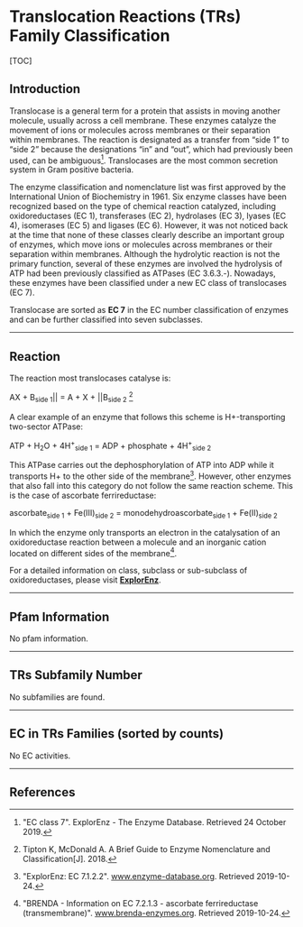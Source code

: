 # Translocation Reactions (TRs) Family Classification

[TOC]


## Introduction

Translocase is a general term for a protein that assists in moving another molecule, usually across a cell membrane. These enzymes catalyze the movement of ions or molecules across membranes or their separation within membranes. The reaction is designated as a transfer from “side 1” to “side 2” because the designations “in” and “out”, which had previously been used, can be ambiguous[^1]. Translocases are the most common secretion system in Gram positive bacteria.

The enzyme classification and nomenclature list was first approved by the International Union of Biochemistry in 1961. Six enzyme classes have been recognized based on the type of chemical reaction catalyzed, including oxidoreductases (EC 1), transferases (EC 2), hydrolases (EC 3), lyases (EC 4), isomerases (EC 5) and ligases (EC 6). However, it was not noticed back at the time that none of these classes clearly describe an important group of enzymes, which move ions or molecules across membranes or their separation within membranes. Although the hydrolytic reaction is not the primary function, several of these enzymes are involved the hydrolysis of ATP had been previously classified as ATPases (EC 3.6.3.-). Nowadays, these enzymes have been classified under a new EC class of translocases (EC 7).

Translocase are sorted as **EC 7** in the EC number classification of enzymes and can be further classified into seven subclasses.

---

## Reaction

The reaction most translocases catalyse is:

AX + B<sub>side 1</sub>|| = A + X + ||B<sub>side 2</sub> [^2]

A clear example of an enzyme that follows this scheme is H+-transporting two-sector ATPase:

ATP + H<sub>2</sub>O + 4H<sup>+</sup><sub>side 1</sub> = ADP + phosphate + 4H<sup>+</sup><sub>side 2</sub>

This ATPase carries out the dephosphorylation of ATP into ADP while it transports H+ to the other side of the membrane[^3]. However, other enzymes that also fall into this category do not follow the same reaction scheme. This is the case of ascorbate ferrireductase:

ascorbate<sub>side 1</sub>	+ Fe(III)<sub>side 2</sub> = monodehydroascorbate<sub>side 1</sub> + Fe(II)<sub>side 2</sub>

In which the enzyme only transports an electron in the catalysation of an oxidoreductase reaction between a molecule and an inorganic cation located on different sides of the membrane[^4].

For a detailed  information on class, subclass or sub-subclass of oxidoreductases, please visit [**ExplorEnz**](https://www.enzyme-database.org/class.php).

---

## Pfam Information

No pfam information.

---

## TRs Subfamily Number

No subfamilies are found.

---

## EC in TRs Families (sorted by counts)

No EC activities.


---

## References
[^1]:"EC class 7". ExplorEnz - The Enzyme Database. Retrieved 24 October 2019.
[^2]:Tipton K, McDonald A. A Brief Guide to Enzyme Nomenclature and Classification[J]. 2018.
[^3]:"ExplorEnz: EC 7.1.2.2". www.enzyme-database.org. Retrieved 2019-10-24.
[^4]:"BRENDA - Information on EC 7.2.1.3 - ascorbate ferrireductase (transmembrane)". www.brenda-enzymes.org. Retrieved 2019-10-24.



